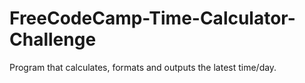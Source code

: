 # FreeCodeCamp-Time-Calculator-Challenge
Program that calculates, formats and outputs the latest time/day.
